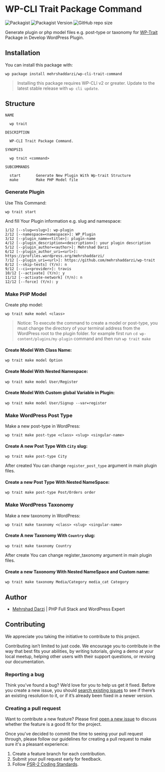 # WP-CLI Trait Package Command

![Packagist](https://img.shields.io/github/license/mehrshaddarzi/wp-cli-trait-command)
![Packagist Version](https://img.shields.io/github/v/release/mehrshaddarzi/wp-cli-trait-command)
![GitHub repo size](https://img.shields.io/github/repo-size/mehrshaddarzi/wp-cli-trait-command)

Generate plugin or php model files e.g. post-type or taxonomy for [WP-Trait](https://github.com/mehrshaddarzi/wp-trait) Package in Develop WordPress Plugin.

## Installation

You can install this package with:

```console
wp package install mehrshaddarzi/wp-cli-trait-command
```

> Installing this package requires WP-CLI v2 or greater. Update to the latest stable release with `wp cli update`.


## Structure

```
NAME

  wp trait

DESCRIPTION

  WP-CLI Trait Package Command.

SYNOPSIS

  wp trait <command>

SUBCOMMANDS

  start       Generate New Plugin With Wp-trait Structure
  make        Make PHP Model file
```

### Generate Plugin

Use This Command:

```console
wp trait start
```

And fill Your Plugin information e.g. slug and namespace:

```
1/12 [--slug=<slug>]: wp-plugin
2/12 [--namespace=<namespace>]: WP_Plugin
3/12 [--plugin_name=<title>]: plugin-name
4/12 [--plugin_description=<description>]: your plugin description
5/12 [--plugin_author=<author>]: Mehrshad Darzi
6/12 [--plugin_author_uri=<url>]: https://profiles.wordpress.org/mehrshaddarzi/
7/12 [--plugin_uri=<url>]: https://github.com/mehrshaddarzi/wp-trait
8/12 [--skip-tests] (Y/n): n
9/12 [--ci=<provider>]: travis
10/12 [--activate] (Y/n): y
11/12 [--activate-network] (Y/n): n
12/12 [--force] (Y/n): y
```

### Make PHP Model

Create php model:

```console
wp trait make model <class>
```

> Notice: To execute the command to create a model or post-type, you must change the directory of your terminal address from the WordPress root to the plugin folder. for example first run `cd wp-content/plugins/my-plugin` command and then run `wp trait make`

#### Create Model With Class Name:

```console
wp trait make model Option
```

#### Create Model With Nested Namespace:

```console
wp trait make model User/Register
```

#### Create Model With Custom global Variable in Plugin:

```console
wp trait make model User/Signup --var=register
```

### Make WordPress Post Type

Make a new post-type in WordPress:

```console
wp trait make post-type <class> <slug> <singular-name>
```

#### Create A new Post Type With `City` slug:

```console
wp trait make post-type City
```

After created You can change `register_post_type` argument in main plugin files.

#### Create a new Post Type With Nested NameSpace:

```console
wp trait make post-type Post/Orders order
```

### Make WordPress Taxonomy

Make a new taxonomy in WordPress:

```console
wp trait make taxonomy <class> <slug> <singular-name>
```

#### Create A new Taxonomy With `Country` slug:

```console
wp trait make taxonomy Country
```

After create You can change register_taxonomy argument in main plugin files.

#### Create a new Taxonomy With Nested NameSpace and Custom name:

```console
wp trait make taxonomy Media/Category media_cat Category
```

## Author

- [Mehrshad Darzi](https://www.linkedin.com/in/mehrshaddarzi/) | PHP Full Stack and WordPress Expert

## Contributing

We appreciate you taking the initiative to contribute to this project.

Contributing isn’t limited to just code. We encourage you to contribute in the way that best fits your abilities, by writing tutorials, giving a demo at your local meetup, helping other users with their support questions, or revising our documentation.

### Reporting a bug

Think you’ve found a bug? We’d love for you to help us get it fixed.
Before you create a new issue, you should [search existing issues](https://github.com/mehrshaddarzi/wp-cli-trait-command/issues) to see if there’s an existing resolution to it, or if it’s already been fixed in a newer version.

### Creating a pull request

Want to contribute a new feature? Please first [open a new issue](https://github.com/mehrshaddarzi/wp-cli-trait-command/issues/new) to discuss whether the feature is a good fit for the project.

Once you've decided to commit the time to seeing your pull request through, please follow our guidelines for creating a pull request to make sure it's a pleasant experience:

1. Create a feature branch for each contribution.
2. Submit your pull request early for feedback.
3. Follow [PSR-2 Coding Standards](http://www.php-fig.org/psr/psr-2/).
